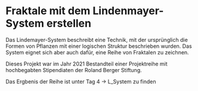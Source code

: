 # Fraktale mit dem Lindenmayer-System erstellen

Das Lindemayer-System beschreibt eine Technik, mit der ursprünglich die Formen von Pflanzen mit einer logischen Struktur beschrieben wurden. Das System eignet sich aber auch dafür, eine Reihe von Fraktalen zu zeichnen.

Dieses Projekt war im Jahr 2021 Bestandteil einer Projektreihe mit hochbegabten Stipendiaten der Roland Berger Stiftung.

Das Ergbenis der Reihe ist unter Tag 4 -> L_System zu finden
